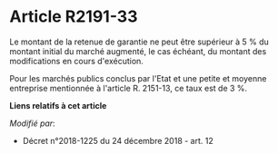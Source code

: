 # Article R2191-33

Le montant de la retenue de garantie ne peut être supérieur à 5 % du montant initial du marché augmenté, le cas échéant, du
montant des modifications en cours d'exécution.

Pour les marchés publics conclus par l'Etat et une petite et moyenne entreprise mentionnée à l'article R. 2151-13, ce taux
est de 3 %.

**Liens relatifs à cet article**

_Modifié par_:

  - Décret n°2018-1225 du 24 décembre 2018 - art. 12
